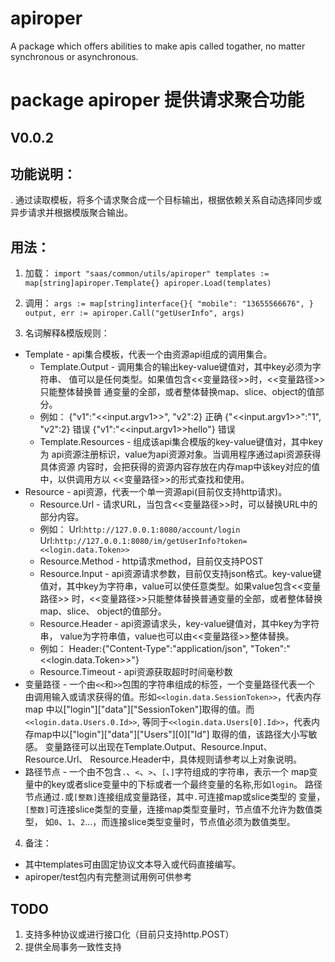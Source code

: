 # apiroper
A package which offers abilities to make apis called togather, no matter synchronous or asynchronous.

# package apiroper 提供请求聚合功能
## V0.0.2

## 功能说明：
. 通过读取模板，将多个请求聚合成一个目标输出，根据依赖关系自动选择同步或异步请求并根据模版聚合输出。

## 用法：
1. 加载：
  `import "saas/common/utils/apiroper"
			templates := map[string]apiroper.Template{}
			apiroper.Load(templates)`
      
2. 调用：
  `args := map[string]interface{}{
			"mobile": "13655566676",
			}
	    	output, err := apiroper.Call("getUserInfo", args)`
        
3. 名词解释&模版规则：
  + Template - api集合模板，代表一个由资源api组成的调用集合。
    + Template.Output - 调用集合的输出key-value键值对，其中key必须为字符串、
				值可以是任何类型。如果值包含<<变量路径>>时，<<变量路径>>只能整体替换普
				通变量的全部，或者整体替换map、slice、object的值部分。
    + 例如：
					{"v1":"<<input.argv1>>", "v2":2}	正确
					{"<<input.argv1>>":"1", "v2":2}		错误
					{"v1":"<<input.argv1>>hello"}		错误
    + Template.Resources - 组成该api集合模版的key-value键值对，其中key为
				api资源注册标识，value为api资源对象。当调用程序通过api资源获得具体资源
				内容时，会把获得的资源内容存放在内存map中该key对应的值中，以供调用方以
				<<变量路径>>的形式查找和使用。
  + Resource - api资源，代表一个单一资源api(目前仅支持http请求)。
    + Resource.Url - 请求URL，当包含<<变量路径>>时，可以替换URL中的部分内容。
    + 例如：
					Url:`http://127.0.0.1:8080/account/login`
					Url:`http://127.0.0.1:8080/im/getUserInfo?token=<<login.data.Token>>`
    + Resource.Method - http请求method，目前仅支持POST
    + Resource.Input - api资源请求参数，目前仅支持json格式。key-value键
        值对，其中key为字符串，value可以使任意类型。如果value包含<<变量路径>>
				时，<<变量路径>>只能整体替换普通变量的全部，或者整体替换map、slice、
				object的值部分。
    + Resource.Header - api资源请求头，key-value键值对，其中key为字符串，
				value为字符串值，value也可以由<<变量路径>>整体替换。
    + 例如：
					Header:{"Content-Type":"application/json", "Token":"<<login.data.Token>>"}
    + Resource.Timeout - api资源获取超时时间毫秒数
  + 变量路径 - 一个由`<<`和`>>`包围的字符串组成的标签，一个变量路径代表一个
			由调用输入或请求获得的值。形如`<<login.data.SessionToken>>`，代表内存map
			中以["login"]["data"]["SessionToken"]取得的值。而`<<login.data.Users.0.Id>>`,
			等同于`<<login.data.Users[0].Id>>`，代表内存map中以["login"]["data"]["Users"][0]["Id"]
			取得的值，该路径大小写敏感。
			变量路径可以出现在Template.Output、Resource.Input、Resource.Url、
			Resource.Header中，具体规则请参考以上对象说明。
  + 路径节点 - 一个由不包含`.`、`<`、`>`、`[`、`]`字符组成的字符串，表示一个
			map变量中的key或者slice变量中的下标或者一个最终变量的名称,形如`login`。
			路径节点通过`.`或`[整数]`连接组成变量路径，其中`.`可连接map或slice类型的
			变量，`[整数]`可连接slice类型的变量，连接map类型变量时，节点值不允许为数值类型，
			如`0`、`1`、`2`...，而连接slice类型变量时，节点值必须为数值类型。
      
4. 备注：
  + 其中templates可由固定协议文本导入或代码直接编写。
  + apiroper/test包内有完整测试用例可供参考
  
  
## TODO
1. 支持多种协议或进行接口化（目前只支持http.POST）
3. 提供全局事务一致性支持
    
